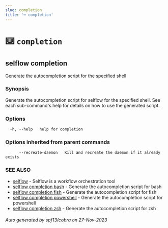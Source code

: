 ```yaml
---
slug: completion
title: '⌨ completion'
---
```


# ⌨️ `completion`

## selflow completion

Generate the autocompletion script for the specified shell

### Synopsis

Generate the autocompletion script for selflow for the specified shell.
See each sub-command's help for details on how to use the generated script.

### Options

```
  -h, --help   help for completion
```

### Options inherited from parent commands

```
      --recreate-daemon   Kill and recreate the daemon if it already exists
```

### SEE ALSO

- [selflow](selflow.md) - Selflow is a workflow orchestration tool
- [selflow completion bash](selflow_completion_bash.md) - Generate the autocompletion script for bash
- [selflow completion fish](selflow_completion_fish.md) - Generate the autocompletion script for fish
- [selflow completion powershell](selflow_completion_powershell.md) - Generate the autocompletion script for powershell
- [selflow completion zsh](selflow_completion_zsh.md) - Generate the autocompletion script for zsh

###### Auto generated by spf13/cobra on 27-Nov-2023
